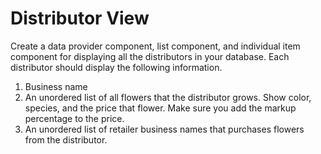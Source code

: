 # Distributor View

Create a data provider component, list component, and individual item component for displaying all the distributors in your database. Each distributor should display the following information.

1. Business name
1. An unordered list of all flowers that the distributor grows. Show color, species, and the price that flower. Make sure you add the markup percentage to the price.
1. An unordered list of retailer business names that purchases flowers from the distributor.
